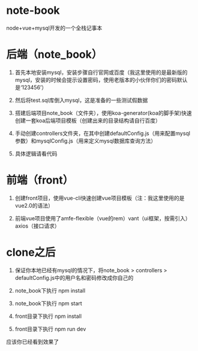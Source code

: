 # note-book
node+vue+mysql开发的一个全栈记事本


# 后端（note_book）

1. 首先本地安装mysql，安装步骤自行官网或百度（我这里使用的是最新版的mysql，安装的时候会提示设置密码，使用老版本的小伙伴你们的密码默认是‘123456’）

2. 然后将test.sql库倒入mysql，这是准备的一些测试假数据

3. 搭建后端项目note_book（文件夹），使用koa-generator(koa的脚手架)快速创建一套koa后端项目模板（创建出来的目录结构请自行百度）

4. 手动创建controllers文件夹，在其中创建defaultConfig.js（用来配置mysql参数）和mysqlConfig.js（用来定义mysql数据库查询方法）

5. 具体逻辑请看代码


# 前端（front）

1. 创建front项目，使用vue-cli快速创建vue项目模板（注：我这里使用的是vue2.0的语法）

2. 前端vue项目使用了amfe-flexible（vue的rem）vant（ui框架，按需引入）axios（接口请求）


# clone之后

1. 保证你本地已经有mysql的情况下，将note_book > controllers > defaultConfig.js中的用户名和密码修改成你自己的

2. note_book下执行 npm install

3. note_book下执行 npm start

4. front目录下执行 npm install

5. front目录下执行 npm run dev

应该你已经看到效果了


